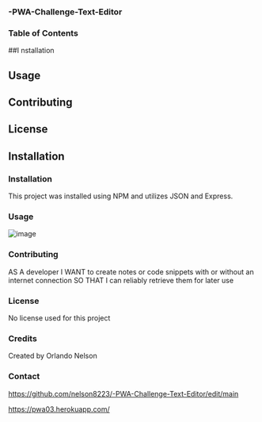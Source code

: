 ### -PWA-Challenge-Text-Editor

### Table of Contents
##I nstallation
## Usage
## Contributing
## License
## Installation

### Installation
This project was installed using NPM and utilizes JSON and Express.

### Usage
![image](https://user-images.githubusercontent.com/113787078/233867339-dcd9e86d-610a-4923-9d72-d0ccd0134a62.png)


### Contributing
AS A developer
I WANT to create notes or code snippets with or without an internet connection
SO THAT I can reliably retrieve them for later use

### License
No license used for this project 

### Credits
Created by Orlando Nelson 

### Contact

https://github.com/nelson8223/-PWA-Challenge-Text-Editor/edit/main

https://pwa03.herokuapp.com/
